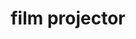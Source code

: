 ---
layout: objects
title: film projector
emoji: film_projector
permalink: 📽.html
image: assets/img/3moji/film_projector.png
---